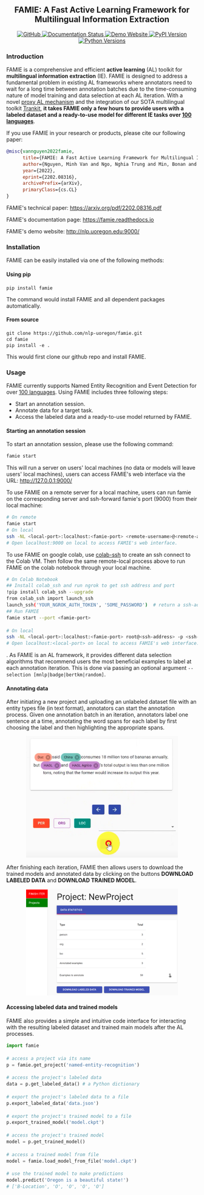 <h2 align="center">FAMIE: A Fast Active Learning Framework for Multilingual Information Extraction</h2>

<div align="center">
    <a href="https://github.com/nlp-uoregon/famie/blob/master/LICENSE">
        <img alt="GitHub" src="https://img.shields.io/github/license/nlp-uoregon/famie.svg?color=blue">
    </a>
    <a href='https://famie.readthedocs.io/en/latest/?badge=latest'>
    <img src='https://readthedocs.org/projects/famie/badge/?version=latest' alt='Documentation Status' />
    </a>
    <a href="http://nlp.uoregon.edu:9000/">
        <img alt="Demo Website" src="https://img.shields.io/website/http/famie.readthedocs.io/en/latest/index.html.svg?down_color=red&down_message=offline&up_message=online">
    </a>
    <a href="https://pypi.org/project/famie/">
        <img alt="PyPI Version" src="https://img.shields.io/pypi/v/famie?color=blue">
    </a>
    <a href="https://pypi.org/project/famie/">
        <img alt="Python Versions" src="https://img.shields.io/pypi/pyversions/famie?colorB=blue">
    </a>
</div>

### Introduction

FAMIE is a comprehensive  and efficient **active learning** (AL) toolkit for **multilingual information extraction** (IE). FAMIE is designed to address a fundamental problem in existing AL frameworks where annotators need to wait for a long time between annotation batches due to the time-consuming nature of model training and data selection at each AL iteration. With a novel [proxy AL mechanism](https://famie.readthedocs.io/en/latest/howitworks.html) and the integration of our SOTA multilingual toolkit [Trankit](https://github.com/nlp-uoregon/trankit), **it takes FAMIE only a few hours to provide users with a labeled dataset and a ready-to-use model for different IE tasks over [100 languages](https://trankit.readthedocs.io/en/latest/pkgnames.html#trainable-languages)**.

If you use FAMIE in your research or products, please cite our following paper:
```bibtex
@misc{vannguyen2022famie,
      title={FAMIE: A Fast Active Learning Framework for Multilingual Information Extraction}, 
      author={Nguyen, Minh Van and Ngo, Nghia Trung and Min, Bonan and Nguyen, Thien Huu},
      year={2022},
      eprint={2202.08316},
      archivePrefix={arXiv},
      primaryClass={cs.CL}
}
```

FAMIE's technical paper: https://arxiv.org/pdf/2202.08316.pdf

FAMIE's documentation page: https://famie.readthedocs.io

FAMIE's demo website: http://nlp.uoregon.edu:9000/

### Installation
FAMIE can be easily installed via one of the following methods:
#### Using pip
```
pip install famie
```
The command would install FAMIE and all dependent packages automatically. 

#### From source
```
git clone https://github.com/nlp-uoregon/famie.git
cd famie
pip install -e .
```
This would first clone our github repo and install FAMIE.

### Usage
FAMIE currently supports Named Entity Recognition and Event Detection for over [100 languages](https://trankit.readthedocs.io/en/latest/pkgnames.html#trainable-languages). Using FAMIE includes three following steps:
- Start an annotation session.
- Annotate data for a target task.
- Access the labeled data and a ready-to-use model returned by FAMIE.

#### Starting an annotation session
To start an annotation session, please use the following command:
```python
famie start
```
This will run a server on users' local machines (no data or models will leave users' local machines), users can access FAMIE's web interface via the URL: http://127.0.0.1:9000/

To use FAMIE on a remote server for a local machine, users can run famie on the corresponding server and ssh-forward famie's port (9000) from their local machine:
```bash
# On remote
famie start
# On local
ssh -NL <local-port>:localhost:<famie-port> <remote-username>@<remote-address>
# Open localhost:9000 on local to access FAMIE's web interface.
```

To use FAMIE on google colab, use [colab-ssh](https://stackoverflow.com/a/61682149) to create an ssh connect to the Colab VM. Then follow the same remote-local process above to run FAMIE on the colab notebook through your local machine.
```bash
# On Colab Notebook
## Install colab_ssh and run ngrok to get ssh address and port
!pip install colab_ssh --upgrade
from colab_ssh import launch_ssh
launch_ssh('YOUR_NGROK_AUTH_TOKEN', 'SOME_PASSWORD')  # return a ssh-address and ssh-port
## Run FAMIE
famie start --port <famie-port>

# On local
ssh -NL <local-port>:localhost:<famie-port> root@<ssh-address> -p <ssh-port>
# Open localhost:<local-port> on local to access FAMIE's web interface.
```

. As FAMIE is an AL framework, it provides different data selection algorithms that recommend users the most beneficial examples to label at each annotation iteration. This is done via passing an optional argument `--selection [mnlp|badge|bertkm|random]`.

#### Annotating data
After initiating a new project and uploading an unlabeled dataset file with an entity types file (in text format), annotators can start the annotation process.
Given one annotation batch in an iteration, annotators label one sentence at a time, annotating the word spans for each label by first choosing the label and then highlighting the appropriate spans.
<p align="middle">
  <!-- <img src="pics/1_select_label.png" width="150" /> -->
  <!-- <img src="pics/2_anno_span.png" width="150" />  -->
  <img src="pics/3_save_next.png" width="400" />
  <!-- <img src="pics/4_fin_prox.png" width="150" /> -->
</p>

After finishing each iteration, FAMIE then allows users to download the trained models and annotated data by clicking on the buttons **DOWNLOAD LABELED DATA** and **DOWNLOAD TRAINED MODEL**.
<p align="middle">
  <img src="pics/download.png" width="400" />
</p>

#### Accessing labeled data and trained models

FAMIE also provides a simple and intuitive code
interface for interacting with the resulting labeled
dataset and trained main models after the AL processes.

```python
import famie

# access a project via its name
p = famie.get_project('named-entity-recognition') 

# access the project's labeled data
data = p.get_labeled_data() # a Python dictionary

# export the project's labeled data to a file
p.export_labeled_data('data.json')

# export the project's trained model to a file
p.export_trained_model('model.ckpt')

# access the project's trained model
model = p.get_trained_model()

# access a trained model from file
model = famie.load_model_from_file('model.ckpt')

# use the trained model to make predictions
model.predict('Oregon is a beautiful state!')
# ['B-Location', 'O', 'O', 'O', 'O']
```
